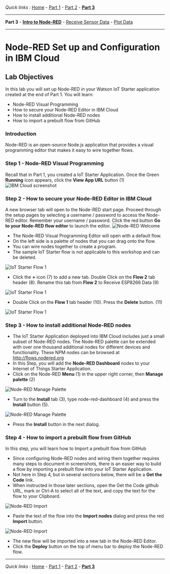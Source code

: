 *Quick links :*
[Home](/README.md) - [Part 1](/part1/README.md) - [Part 2](/part2/README.md) - [**Part 3**](/part3/README.md)
***
**Part 3** - [**Intro to Node-RED**](/part3/NODERED.md) - [Receive Sensor Data](/part3/DHTDATA.md) - [Plot Data](/part3/DASHBOARD.md)
***

# Node-RED Set up and Configuration in IBM Cloud

## Lab Objectives

In this lab you will set up Node-RED in your Watson IoT Starter application created at the end of Part 1.  You will learn:

- Node-RED Visual Programming
- How to secure your Node-RED Editor in IBM Cloud
- How to install additional Node-RED nodes
- How to import a prebuilt flow from GitHub

### Introduction

Node-RED is an open-source
Node.js application that provides a visual programming editor that makes it easy to wire together flows.

### Step 1 - Node-RED Visual Programming

Recall that in Part 1, you created a IoT Starter Application. Once the Green **Running** icon appears, click the **View App URL** button (1)
![IBM Cloud screenshot](screenshots/ESP8266-IoTStarter.png)

### Step 2 - How to secure your Node-RED Editor in IBM Cloud

A new browser tab will open to the Node-RED start page. Proceed through the setup pages by selecting a username / password to access the Node-RED editor. Remember your username / password. Click the red button **Go to your Node-RED flow editor** to launch the editor.
![Node-RED Welcome](screenshots/Node-RED-Welcome.png)

- The Node-RED Visual Programming Editor will open with a default flow.
- On the left side is a palette of nodes that you can drag onto the flow.
- You can wire nodes together to create a program.
- The sample IoT Starter flow is not applicable to this workshop and can be deleted.

![IoT Starter Flow 1](screenshots/IoTStarter-DeleteFlow1-a.png)

- Click the **+** icon (7) to add a new tab.  Double Click on the **Flow 2** tab header (8). Rename this tab from **Flow 2** to Receive ESP8266 Data (9)

![IoT Starter Flow 1](screenshots/IoTStarter-DeleteFlow1-b.png)

- Double Click on the **Flow 1** tab header (10).  Press the **Delete** button. (11)

![IoT Starter Flow 1](screenshots/IoTStarter-DeleteFlow1-c.png)

### Step 3 - How to install additional Node-RED nodes

- The IoT Starter Application deployed into IBM Cloud includes just a small subset of Node-RED nodes. The Node-RED palette can be extended with over one thousand additional nodes for different devices and functionality. These NPM nodes can be browsed at http://flows.nodered.org
- In this Step, you will add the **Node-RED Dashboard** nodes to your Internet of Things Starter Application.
- Click on the Node-RED **Menu** (1) in the upper right corner, then **Manage palette** (2)

![Node-RED Manage Palette](screenshots/Node-RED-ManagePalette-a.png)

- Turn to the **Install** tab (3), type node-red-dashboard (4) and press the **Install** button (5).

![Node-RED Manage Palette](screenshots/Node-RED-ManagePalette-b.png)

- Press the **Install** button in the next dialog.

### Step 4 - How to import a prebuilt flow from GitHub

In this step, you will learn how to Import a prebuilt flow from GitHub

- Since configuring Node-RED nodes and wiring them together requires many steps to document in screenshots, there is an easier way to build a flow by importing a prebuilt flow into your IoT Starter Application.
- Not here in Step 4, but in several sections below, there will be a **Get the Code** link.
- When instructed in those later sections, open the Get the Code github URL, mark or Ctrl-A to select all of the text, and copy the text for the flow to your Clipboard.

![Node-RED Import](screenshots/Node-RED-Import-a.png)

- Paste the text of the flow into the **Import nodes** dialog and press the red **Import** button.

![Node-RED Import](screenshots/Node-RED-Import-b.png)

- The new flow will be imported into a new tab in the Node-RED Editor.
- Click the **Deploy** button on the top of menu bar to deploy the Node-RED flow.

***
*Quick links :*
[Home](/README.md) - [Part 1](/part1/README.md) - [Part 2](/part2/README.md) - [**Part 3**](/part3/README.md)
